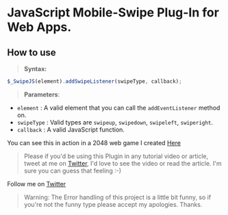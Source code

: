 # JavaScript Mobile-Swipe Plug-In for Web Apps.
## How to use

> **Syntax:**

```js
$_SwipeJS(element).addSwipeListener(swipeType, callback);
```

> **Parameters**:
* `element` : A valid element that you can call the `addEventListener` method on.
* `swipeType` : Valid types are `swipeup`, `swipedown`, `swipeleft`, `swiperight`.
* `callback` : A valid JavaScript function.

You can see this in action in a 2048 web game I created [Here](https://2048-game-in-javascript.github.io)

> Please if you'd be using this Plugin in any tutorial video or article, tweet at me on [Twitter](https://twitter.com/Oluwarinolasam2), I'd love to see the video or read the article. I'm sure you can guess that feeling :-)

Follow me on [Twitter](https://twitter.com/Oluwarinolasam2)

> Warning: The Error handling of this project is a little bit funny, so if you're not the funny type please accept my apologies. Thanks.